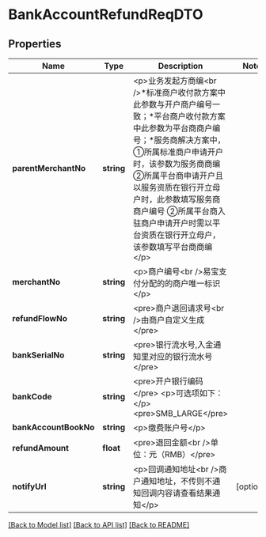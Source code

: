 # BankAccountRefundReqDTO

## Properties
Name | Type | Description | Notes
------------ | ------------- | ------------- | -------------
**parentMerchantNo** | **string** | &lt;p&gt;业务发起方商编&lt;br /&gt;*标准商户收付款方案中此参数与开户商户编号一致；*平台商户收付款方案中此参数为平台商商户编号；*服务商解决方案中，①所属标准商户申请开户时，该参数为服务商商编 ②所属平台商申请开户且以服务资质在银行开立母户时，此参数填写服务商商户编号 ②所属平台商入驻商户申请开户时需以平台资质在银行开立母户，该参数填写平台商商编&lt;/p&gt; | 
**merchantNo** | **string** | &lt;p&gt;商户编号&lt;br /&gt;易宝支付分配的的商户唯一标识&lt;/p&gt; | 
**refundFlowNo** | **string** | &lt;pre&gt;商户退回请求号&lt;br /&gt;由商户自定义生成&lt;/pre&gt; | 
**bankSerialNo** | **string** | &lt;pre&gt;银行流水号,入金通知里对应的银行流水号&lt;/pre&gt; | 
**bankCode** | **string** | &lt;pre&gt;开户银行编码&lt;/pre&gt; &lt;p&gt;可选项如下：&lt;/p&gt; &lt;pre&gt;SMB_LARGE&lt;/pre&gt; | 
**bankAccountBookNo** | **string** | &lt;p&gt;缴费账户号&lt;/p&gt; | 
**refundAmount** | **float** | &lt;pre&gt;退回金额&lt;br /&gt;单位：元（RMB）&lt;/pre&gt; | 
**notifyUrl** | **string** | &lt;p&gt;回调通知地址&lt;br /&gt;商户通知地址，不传则不通知回调内容请查看结果通知&lt;/p&gt; | [optional] 

[[Back to Model list]](../README.md#documentation-for-models) [[Back to API list]](../README.md#documentation-for-api-endpoints) [[Back to README]](../README.md)


